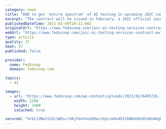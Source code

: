 ```yaml
---
category: news
title: "DOD to get ‘entire spectrum’ of AI testing in upcoming JAIC contract"
excerpt: "The contract will be issued in February, a JAIC official said, and work across the DOD to allow for AI offices to order up testing tech."
publishedDateTime: 2021-02-09T20:31:00Z
originalUrl: "https://www.fedscoop.com/jaic-ai-testing-services-contract-multiple-award-testing/"
webUrl: "https://www.fedscoop.com/jaic-ai-testing-services-contract-multiple-award-testing/"
type: article
quality: 37
heat: 37
published: false

provider:
  name: FedScoop
  domain: fedscoop.com

topics:
  - AI

images:
  - url: "https://www.fedscoop.com/wp-content/uploads/2021/02/6495726.jpg"
    width: 2100
    height: 1400
    isCached: true

secured: "UcbiIZNwlS33c1W9scrUAjFmnV4uS8OwczXpczm9x4hIJ6NOGG9nDIaHo8mghF7NWyZZEBmPFClx05r0F/FdZOt029vPVayN1rOB4JI9fpx7DXbki2i5/IyZt6VyY1JpK5uedmtT0QZJU7OExKRTrpHR81RkcdUuAujjUE4ZB22fkyCFSvwNeUGKoAflTpZCA94SiMjkfmmDtCFP/IvWXb8ydAVjbHeVJ8ytnkuCsfmFGAq/ScENKuw7FVrnx92iGTN1jJhys6jGT++PP4tybb+lujIhawnIilCxwb0gIvGYslrfMlAs8wsCZ+HltJGaobpb9j89y8L3kv5EnsxYYZsCXdxNyCSEFx2xwmEjlzg=;CcANjNAszEZicu7aQVoJ2g=="
---
```


